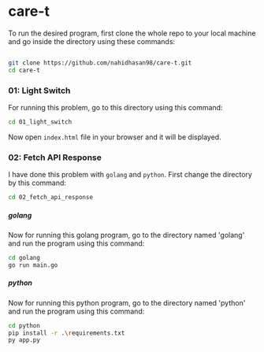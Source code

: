 
# care-t

To run the desired program, first clone the whole repo to your local machine and go inside the directory using these commands:

```bash

git clone https://github.com/nahidhasan98/care-t.git
cd care-t

```

### 01: Light Switch
For running this problem, go to this directory using this command:
```bash
cd 01_light_switch
```
Now open ```index.html``` file in your browser and it will be displayed.

### 02: Fetch API Response
I have done this problem with ```golang``` and ```python```. First change the directory by this command:
```bash
cd 02_fetch_api_response
```

##### golang
Now for running this golang program, go to the directory named 'golang' and run the program using this command:
```bash
cd golang
go run main.go
```
##### python
Now for running this python program, go to the directory named 'python' and run the program using this command:
```bash
cd python
pip install -r .\requirements.txt
py app.py
```